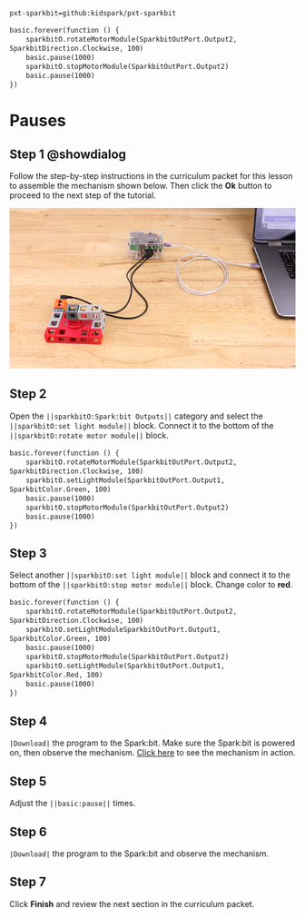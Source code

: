 ```package
pxt-sparkbit=github:kidspark/pxt-sparkbit
```

```template
basic.forever(function () {
    sparkbitO.rotateMotorModule(SparkbitOutPort.Output2, SparkbitDirection.Clockwise, 100)
    basic.pause(1000)
    sparkbitO.stopMotorModule(SparkbitOutPort.Output2)
    basic.pause(1000)
})
```

# Pauses

## Step 1 @showdialog

Follow the step-by-step instructions in the curriculum packet for this lesson to assemble the mechanism shown below. Then click the **Ok** button to proceed to the next step of the tutorial.

![1-3-pauses-1](https://raw.githubusercontent.com/KidSpark/tutorials/master/assets/1-3-pauses-1.png)

## Step 2

Open the ``||sparkbitO:Spark:bit Outputs||`` category and select the ``||sparkbitO:set light module||`` block. Connect it to the bottom of the ``||sparkbitO:rotate motor module||`` block.

```blocks
basic.forever(function () {
    sparkbitO.rotateMotorModule(SparkbitOutPort.Output2, SparkbitDirection.Clockwise, 100)
    sparkbitO.setLightModule(SparkbitOutPort.Output1, SparkbitColor.Green, 100)
    basic.pause(1000)
    sparkbitO.stopMotorModule(SparkbitOutPort.Output2)
    basic.pause(1000)
})
```
## Step 3

Select another ``||sparkbitO:set light module||`` block and connect it to the bottom of the ``||sparkbitO:stop motor module||`` block. Change color to **red**.

```blocks
basic.forever(function () {
    sparkbitO.rotateMotorModule(SparkbitOutPort.Output2, SparkbitDirection.Clockwise, 100)
    sparkbitO.setLightModuleSparkbitOutPort.Output1, SparkbitColor.Green, 100)
    basic.pause(1000)
    sparkbitO.stopMotorModule(SparkbitOutPort.Output2)
    sparkbitO.setLightModule(SparkbitOutPort.Output1, SparkbitColor.Red, 100)
    basic.pause(1000)
})
```
## Step 4

``|Download|`` the program to the Spark:bit. Make sure the Spark:bit is powered on, then observe the mechanism. [Click here](https://youtu.be/rxfwJP0eej0) to see the mechanism in action.

## Step 5

Adjust the ``||basic:pause||`` times.

## Step 6

``|Download|`` the program to the Spark:bit and observe the mechanism.

## Step 7

Click **Finish** and review the next section in the curriculum packet.